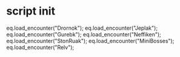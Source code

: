 # script init
eq.load_encounter("Drornok");
eq.load_encounter("Jeplak");
eq.load_encounter("Gurebk");
eq.load_encounter("Neffiken");
eq.load_encounter("StonRuak");
eq.load_encounter("MiniBosses");
eq.load_encounter("Relv");
